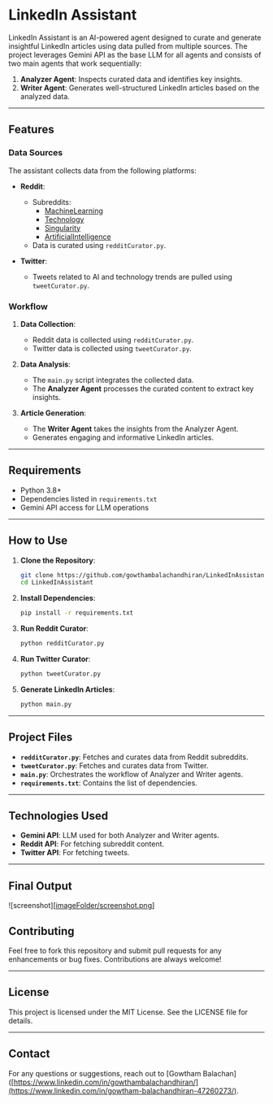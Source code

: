# LinkedIn Assistant

LinkedIn Assistant is an AI-powered agent designed to curate and generate insightful LinkedIn articles using data pulled from multiple sources. The project leverages Gemini API as the base LLM for all agents and consists of two main agents that work sequentially:

1. **Analyzer Agent**: Inspects curated data and identifies key insights.
2. **Writer Agent**: Generates well-structured LinkedIn articles based on the analyzed data.

---

## Features

### Data Sources

The assistant collects data from the following platforms:

- **Reddit**:
  - Subreddits:
    - [MachineLearning](https://www.reddit.com/r/MachineLearning/)
    - [Technology](https://www.reddit.com/r/technology/)
    - [Singularity](https://www.reddit.com/r/singularity/)
    - [ArtificialIntelligence](https://www.reddit.com/r/ArtificialIntelligence/)
  - Data is curated using `redditCurator.py`.

- **Twitter**:
  - Tweets related to AI and technology trends are pulled using `tweetCurator.py`.

### Workflow

1. **Data Collection**:
   - Reddit data is collected using `redditCurator.py`.
   - Twitter data is collected using `tweetCurator.py`.

2. **Data Analysis**:
   - The `main.py` script integrates the collected data.
   - The **Analyzer Agent** processes the curated content to extract key insights.

3. **Article Generation**:
   - The **Writer Agent** takes the insights from the Analyzer Agent.
   - Generates engaging and informative LinkedIn articles.

---

## Requirements

- Python 3.8+
- Dependencies listed in `requirements.txt`
- Gemini API access for LLM operations

---

## How to Use

1. **Clone the Repository**:
   ```bash
   git clone https://github.com/gowthambalachandhiran/LinkedInAssistant.git
   cd LinkedInAssistant
   ```

2. **Install Dependencies**:
   ```bash
   pip install -r requirements.txt
   ```

3. **Run Reddit Curator**:
   ```bash
   python redditCurator.py
   ```

4. **Run Twitter Curator**:
   ```bash
   python tweetCurator.py
   ```

5. **Generate LinkedIn Articles**:
   ```bash
   python main.py
   ```

---

## Project Files

- **`redditCurator.py`**: Fetches and curates data from Reddit subreddits.
- **`tweetCurator.py`**: Fetches and curates data from Twitter.
- **`main.py`**: Orchestrates the workflow of Analyzer and Writer agents.
- **`requirements.txt`**: Contains the list of dependencies.

---

## Technologies Used

- **Gemini API**: LLM used for both Analyzer and Writer agents.
- **Reddit API**: For fetching subreddit content.
- **Twitter API**: For fetching tweets.

---
## Final Output

![screenshot][[imageFolder/screenshot.png](https://github.com/gowthambalachandhiran/LinkedInAssistant/blob/master/finalOutput.png)]

## Contributing

Feel free to fork this repository and submit pull requests for any enhancements or bug fixes. Contributions are always welcome!

---

## License

This project is licensed under the MIT License. See the LICENSE file for details.

---

## Contact

For any questions or suggestions, reach out to [Gowtham Balachan]([https://www.linkedin.com/in/gowthambalachandhiran/](https://www.linkedin.com/in/gowtham-balachandhiran-47260273/).
